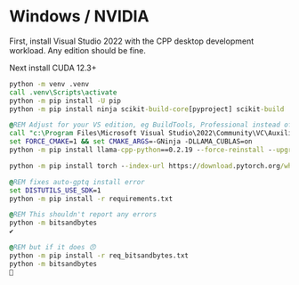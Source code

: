 # Windows / NVIDIA

First, install Visual Studio 2022 with the CPP desktop development workload.
Any edition should be fine.

Next install CUDA 12.3+

```bat
python -m venv .venv
call .venv\Scripts\activate
python -m pip install -U pip
python -m pip install ninja scikit-build-core[pyproject] scikit-build

@REM Adjust for your VS edition, eg BuildTools, Professional instead of Community
call "c:\Program Files\Microsoft Visual Studio\2022\Community\VC\Auxiliary\Build\vcvars64.bat"
set FORCE_CMAKE=1 && set CMAKE_ARGS=-GNinja -DLLAMA_CUBLAS=on
python -m pip install llama-cpp-python==0.2.19 --force-reinstall --upgrade --no-cache-dir --no-build-isolation -v

python -m pip install torch --index-url https://download.pytorch.org/whl/cu121 --force-reinstall

@REM fixes auto-gptq install error
set DISTUTILS_USE_SDK=1
python -m pip install -r requirements.txt

@REM This shouldn't report any errors
python -m bitsandbytes
✔

@REM but if it does 😠
python -m pip install -r req_bitsandbytes.txt
python -m bitsandbytes 
🙏
```
